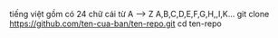 tiếng việt gồm có 24 chữ cái từ A --> Z
A,B,C,D,E,F,G,H,,I,K...
git clone https://github.com/ten-cua-ban/ten-repo.git
cd ten-repo
